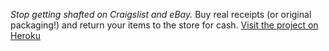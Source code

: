 *Stop getting shafted on Craigslist and eBay.* Buy real receipts (or original packaging!) and return your items to the store for cash. [Visit the project on Heroku](http://slippay.herokuapp.com/)